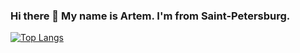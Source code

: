 ### Hi there 👋 My name is Artem. I'm from Saint-Petersburg.
[![Top Langs](https://github-readme-stats.vercel.app/api/top-langs/?username=AlekseevArtem&layout=compact&hide=Shell)](https://github.com/anuraghazra/github-readme-stats)

<!--
**AlekseevArtem/AlekseevArtem** is a ✨ _special_ ✨ repository because its `README.md` (this file) appears on your GitHub profile.

Here are some ideas to get you started:

- 🔭 I’m currently working on ...
- 🌱 I’m currently learning ...
- 👯 I’m looking to collaborate on ...
- 🤔 I’m looking for help with ...
- 💬 Ask me about ...
- 📫 How to reach me: ...
- 😄 Pronouns: ...
- ⚡ Fun fact: ...
-->
